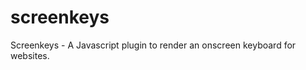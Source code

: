 screenkeys
==========

Screenkeys - A Javascript plugin to render an onscreen keyboard for websites.